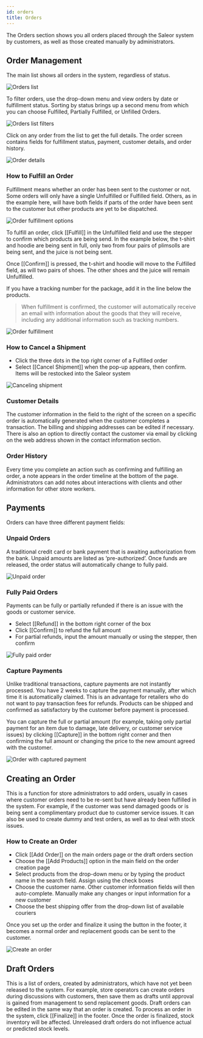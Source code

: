 ```yaml
---
id: orders
title: Orders
---
```


The Orders section shows you all orders placed through the Saleor system by customers, as well as those created manually by administrators.


## Order Management

The main list shows all orders in the system, regardless of status.

![Orders list](assets/dashboard-orders/1.png)

To filter orders, use the drop-down menu and view orders by date or fulfillment status. Sorting by status brings up a second menu from which you can choose Fulfilled, Partially Fulfilled, or Unfilled Orders.

![Orders list filters](assets/dashboard-orders/2.jpg)


Click on any order from the list to get the full details. The order screen contains fields for fulfillment status, payment, customer details, and order history.

![Order details](assets/dashboard-orders/3.jpg)


### How to Fulfill an Order

Fulfillment means whether an order has been sent to the customer or not. Some orders will only have a single Unfulfilled or Fulfilled field. Others, as in the example here, will have both fields if parts of the order have been sent to the customer but other products are yet to be dispatched. 

![Order fulfillment options](assets/dashboard-orders/4.jpg)


To fulfill an order, click [[Fulfill]] in the Unfulfilled field and use the stepper to confirm which products are being send. In the example below, the t-shirt and hoodie are being sent in full, only two from four pairs of plimsolls are being sent, and the juice is not being sent.

Once [[Confirm]] is pressed, the t-shirt and hoodie will move to the Fulfilled field, as will two pairs of shoes. The other shoes and the juice will remain Unfulfilled.

If you have a tracking number for the package, add it in the line below the products.

> When fulfillment is confirmed, the customer will automatically receive an email with information about the goods that they will receive, including any additional information such as tracking numbers.

![Order fulfillment](assets/dashboard-orders/5.jpg)


### How to Cancel a Shipment

- Click the three dots in the top right corner of a Fulfilled order
- Select [[Cancel&nbsp;Shipment]] when the pop-up appears, then confirm. Items will be restocked into the Saleor system

![Canceling shipment](assets/dashboard-orders/6.jpg)


### Customer Details

The customer information in the field to the right of the screen on a specific order is automatically generated when the customer completes a transaction. The billing and shipping addresses can be edited if necessary. There is also an option to directly contact the customer via email by clicking on the web address shown in the contact information section.

### Order History

Every time you complete an action such as confirming and fulfilling an order, a note appears in the order timeline at the bottom of the page. Administrators can add notes about interactions with clients and other information for other store workers.

## Payments

Orders can have three different payment fields:


### Unpaid Orders

A traditional credit card or bank payment that is awaiting authorization from the bank. Unpaid amounts are listed as ‘pre-authorized’. Once funds are released, the order status will automatically change to fully paid.	

![Unpaid order](assets/dashboard-orders/7.jpg)


### Fully Paid Orders

Payments can be fully or partially refunded if there is an issue with the goods or customer service.

- Select [[Refund]] in the bottom right corner of the box 
- Click [[Confirm]] to refund the full amount 
- For partial refunds, input the amount manually or using the stepper, then confirm

![Fully paid order](assets/dashboard-orders/8.jpg)


### Capture Payments

Unlike traditional transactions, capture payments are not instantly processed. You have 2 weeks to capture the payment manually, after which time it is automatically claimed. This is an advantage for retailers who do not want to pay transaction fees for refunds. Products can be shipped and confirmed as satisfactory by the customer before payment is processed. 

You can capture the full or partial amount (for example, taking only partial payment for an item due to damage, late delivery, or customer service issues) by clicking [[Capture]] in the bottom right corner and then confirming the full amount or changing the price to the new amount agreed with the customer.

![Order with captured payment](assets/dashboard-orders/9.jpg)


## Creating an Order

This is a function for store administrators to add orders, usually in cases where customer orders need to be re-sent but have already been fulfilled in the system. For example, if the customer was send damaged goods or is being sent a complimentary product due to customer service issues. It can also be used to create dummy and test orders, as well as to deal with stock issues.


### How to Create an Order

- Click [[Add&nbsp;Order]] on the main orders page or the draft orders section
- Choose the [[Add&nbsp;Products]] option in the main field on the order creation page
- Select products from the drop-down menu or by typing the product name in the search field. Assign using the check boxes
- Choose the customer name. Other customer information fields will then auto-complete. Manually make any changes or input information for a new customer
- Choose the best shipping offer from the drop-down list of available couriers

Once you set up the order and finalize it using the button in the footer, it becomes a normal order and replacement goods can be sent to the customer.

![Create an order](assets/dashboard-orders/CreateOrdersImage.png)

## Draft Orders

This is a list of orders, created by administrators, which have not yet been released to the system. For example, store operators can create orders during discussions with customers, then save them as drafts until approval is gained from management to send replacement goods. Draft orders can be edited in the same way that an order is created. To process an order in the system, click [[Finalize]] in the footer. Once the order is finalized, stock inventory will be affected. Unreleased draft orders do not influence actual or predicted stock levels. 